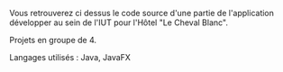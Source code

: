 Vous retrouverez ci dessus le code source d'une partie de l'application développer au sein de l'IUT pour l'Hôtel "Le Cheval Blanc".

Projets en groupe de 4.

Langages utilisés : Java, JavaFX

